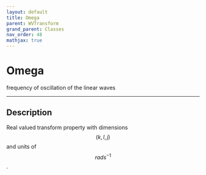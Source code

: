 ```yaml
---
layout: default
title: Omega
parent: WVTransform
grand_parent: Classes
nav_order: 48
mathjax: true
---
```


#  Omega

frequency of oscillation of the linear waves


---

## Description
Real valued transform property with dimensions $$(k,l,j)$$ and units of $$rad s^{-1}$$.

